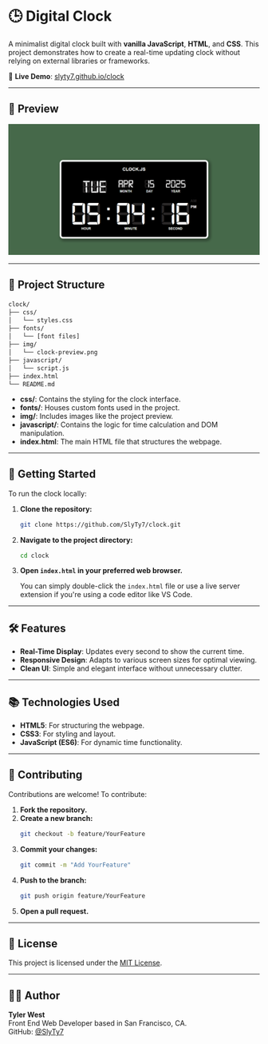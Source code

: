 # 🕒 Digital Clock

A minimalist digital clock built with **vanilla JavaScript**, **HTML**, and **CSS**. This project demonstrates how to create a real-time updating clock without relying on external libraries or frameworks.

🔗 **Live Demo**: [slyty7.github.io/clock](https://slyty7.github.io/clock)

---

## 📸 Preview

![Digital Clock Screenshot](img/clock-preview.png)

---

## 📂 Project Structure

```
clock/
├── css/
│   └── styles.css
├── fonts/
│   └── [font files]
├── img/
│   └── clock-preview.png
├── javascript/
│   └── script.js
├── index.html
└── README.md
```

- **css/**: Contains the styling for the clock interface.
- **fonts/**: Houses custom fonts used in the project.
- **img/**: Includes images like the project preview.
- **javascript/**: Contains the logic for time calculation and DOM manipulation.
- **index.html**: The main HTML file that structures the webpage.

---

## 🚀 Getting Started

To run the clock locally:

1. **Clone the repository:**
   ```bash
   git clone https://github.com/SlyTy7/clock.git
   ```

2. **Navigate to the project directory:**
   ```bash
   cd clock
   ```

3. **Open `index.html` in your preferred web browser.**

   You can simply double-click the `index.html` file or use a live server extension if you're using a code editor like VS Code.

---

## 🛠 Features

- **Real-Time Display**: Updates every second to show the current time.
- **Responsive Design**: Adapts to various screen sizes for optimal viewing.
- **Clean UI**: Simple and elegant interface without unnecessary clutter.

---

## 📚 Technologies Used

- **HTML5**: For structuring the webpage.
- **CSS3**: For styling and layout.
- **JavaScript (ES6)**: For dynamic time functionality.

---

## 🤝 Contributing

Contributions are welcome! To contribute:

1. **Fork the repository.**
2. **Create a new branch:**
   ```bash
   git checkout -b feature/YourFeature
   ```
3. **Commit your changes:**
   ```bash
   git commit -m "Add YourFeature"
   ```
4. **Push to the branch:**
   ```bash
   git push origin feature/YourFeature
   ```
5. **Open a pull request.**

---

## 📄 License

This project is licensed under the [MIT License](LICENSE).

---

## 🙋‍♂️ Author

**Tyler West**  
Front End Web Developer based in San Francisco, CA.  
GitHub: [@SlyTy7](https://github.com/SlyTy7)
